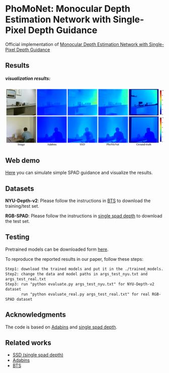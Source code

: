 # PhoMoNet: Monocular Depth Estimation Network with Single-Pixel Depth Guidance
Official implementation of [Monocular Depth Estimation Network with Single-Pixel Depth Guidance](https://doi.org/10.1364/OL.478375)

## Results

##### visualization results:
<img src="https://github.com/jimmy9704/PhoMoNet/blob/main/image/Result.png" width="800"/>

## Web demo
[Here](https://7f46-163-152-183-111.jp.ngrok.io/) you can simulate simple SPAD guidance and visualize the results.

## Datasets
**NYU-Depth-v2**: Please follow the instructions in [BTS](https://github.com/cleinc/bts) to download the training/test set.

**RGB-SPAD**: Please follow the instructions in [single spad depth](https://github.com/computational-imaging/single_spad_depth) to download the test set.

## Testing
Pretrained models can be downloaded form [here](https://www.dropbox.com/s/tswsg84ga76yq9x/PhoMoNet_adabins.pt?dl=0).

To reproduce the reported results in our paper, follow these steps:
```
Step1: download the trained models and put it in the ./trained_models.
Step2: change the data and model paths in args_test_nyu.txt and args_test_real.txt
Step3: run "python evaluate.py args_test_nyu.txt" for NYU-Depth-v2 dataset
       run "python evaluate_real.py args_test_real.txt" for real RGB-SPAD dataset
```

## Acknowledgments
The code is based on [Adabins](https://github.com/shariqfarooq123/AdaBins) and [single spad depth](https://github.com/computational-imaging/single_spad_depth).

## Related works
* [SSD (single spad depth)](https://github.com/computational-imaging/single_spad_depth)
* [Adabins](https://github.com/shariqfarooq123/AdaBins)
* [BTS](https://github.com/cleinc/bts)
